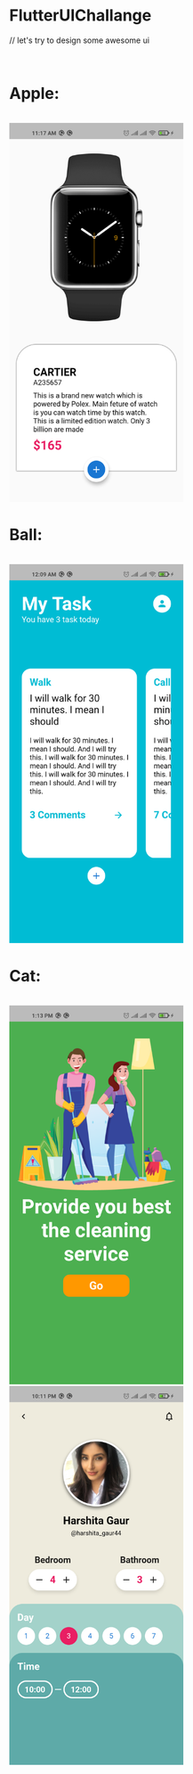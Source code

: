# FlutterUIChallange
// let's try to design some awesome ui

<br/>
<h1>Apple:</h1>
<br/>
<img src="https://raw.githubusercontent.com/thetahmeed/FlutterUIChallange/main/apple/apple.png" height="680">
<br/>
<h1>Ball:</h1>
<br/>
<img src="https://raw.githubusercontent.com/thetahmeed/FlutterUIChallange/main/apple/ball.png" height="680">
<br/>
<h1>Cat:</h1>
<br/>
<img src="https://github.com/thetahmeed/FlutterUIChallange/blob/main/apple/cat_a.png" height="680">
<img src="https://github.com/thetahmeed/FlutterUIChallange/blob/main/apple/cat_b.png" height="680">
<br/>

